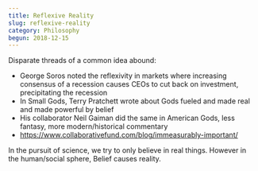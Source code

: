 ```yaml
---
title: Reflexive Reality
slug: reflexive-reality
category: Philosophy
begun: 2018-12-15
---
```


Disparate threads of a common idea abound:

- George Soros noted the reflexivity in markets where increasing consensus of a recession causes CEOs to cut back on investment, precipitating the recession
- In Small Gods, Terry Pratchett wrote about Gods fueled and made real and made powerful by belief
- His collaborator Neil Gaiman did the same in American Gods, less fantasy, more modern/historical commentary
- https://www.collaborativefund.com/blog/immeasurably-important/

In the pursuit of science, we try to only believe in real things. However in the human/social sphere, Belief causes reality.
